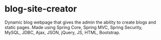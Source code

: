 # blog-site-creator
Dynamic blog webpage that gives the admin the ability to create blogs and static pages. Made using Spring Core, Spring MVC, Spring Security, MySQL, JDBC, Ajax, JSON, jQuery, JS, HTML, Bootstrap.
